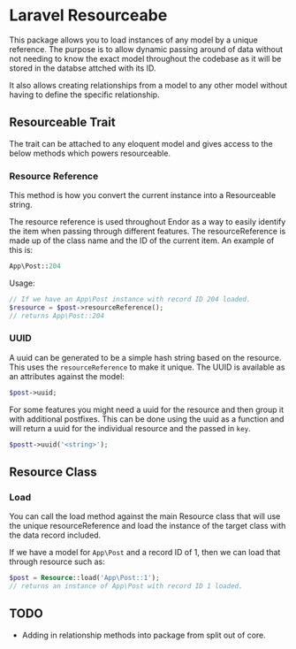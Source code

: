 # Laravel Resourceabe

This package allows you to load instances of any model by a unique reference. The purpose is to allow dynamic passing around of data without not needing to know the exact model throughout the codebase as it will be stored in the databse attched with its ID.

It also allows creating relationships from a model to any other model without having to define the specific relationship.

## Resourceable Trait

The trait can be attached to any eloquent model and gives access to the below methods which powers resourceable.

### Resource Reference

This method is how you convert the current instance into a Resourceable string.

The resource reference is used throughout Endor as a way to easily identify the item when passing through different features.
The resourceReference is made up of the class name and the ID of the current item.
An example of this is:
```php
App\Post::204
```
Usage:
```php
// If we have an App\Post instance with record ID 204 loaded.
$resource = $post->resourceReference();
// returns App\Post::204
```


### UUID
A uuid can be generated to be a simple hash string based on the resource. This uses the `resourceReference` to make it unique. The UUID is available as an
attributes against the model:
```php
$post->uuid;
```
For some features you might need a uuid for the resource and then group it with additional postfixes. This can be done using the uuid as a function and will return a uuid for the individual resource and the passed in `key`.
```php
$postt->uuid('<string>');
```

## Resource Class

### Load

You can call the load method against the main Resource class that will use the unique resourceReference and load the instance of the target class with the data record included.

If we have a model for `App\Post` and a record ID of 1, then we can load that through resource such as:

```php
$post = Resource::load('App\Post::1');
// returns an instance of App\Post with record ID 1 loaded.
```


## TODO

- Adding in relationship methods into package from split out of core.
